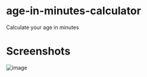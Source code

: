 # age-in-minutes-calculator
Calculate your age in minutes

# Screenshots
![image](https://user-images.githubusercontent.com/15965366/207311867-233d668d-c8ad-46b0-a437-1fd81a351582.png)
